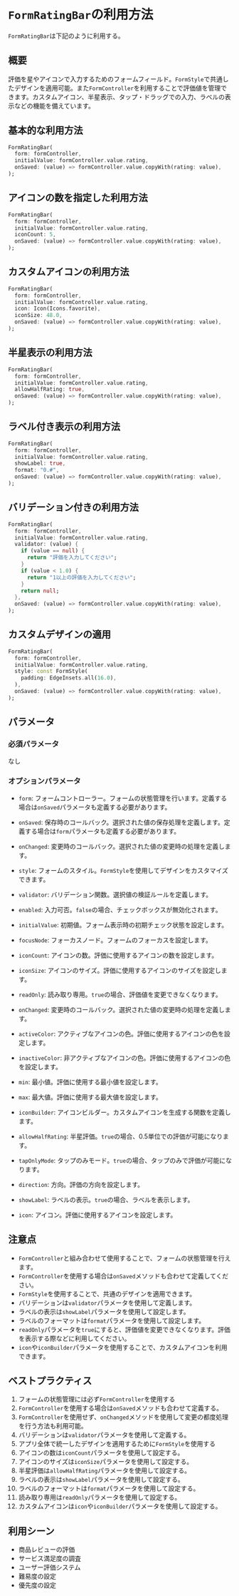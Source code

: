 # `FormRatingBar`の利用方法

`FormRatingBar`は下記のように利用する。

## 概要

評価を星やアイコンで入力するためのフォームフィールド。`FormStyle`で共通したデザインを適用可能。また`FormController`を利用することで評価値を管理できます。カスタムアイコン、半星表示、タップ・ドラッグでの入力、ラベルの表示などの機能を備えています。

## 基本的な利用方法

```dart
FormRatingBar(
  form: formController,
  initialValue: formController.value.rating,
  onSaved: (value) => formController.value.copyWith(rating: value),
);
```

## アイコンの数を指定した利用方法

```dart
FormRatingBar(
  form: formController,
  initialValue: formController.value.rating,
  iconCount: 5,
  onSaved: (value) => formController.value.copyWith(rating: value),
);
```

## カスタムアイコンの利用方法

```dart
FormRatingBar(
  form: formController,
  initialValue: formController.value.rating,
  icon: Icon(Icons.favorite),
  iconSize: 48.0,
  onSaved: (value) => formController.value.copyWith(rating: value),
);
```

## 半星表示の利用方法

```dart
FormRatingBar(
  form: formController,
  initialValue: formController.value.rating,
  allowHalfRating: true,
  onSaved: (value) => formController.value.copyWith(rating: value),
);
```

## ラベル付き表示の利用方法

```dart
FormRatingBar(
  form: formController,
  initialValue: formController.value.rating,
  showLabel: true,
  format: "0.#",
  onSaved: (value) => formController.value.copyWith(rating: value),
);
```

## バリデーション付きの利用方法

```dart
FormRatingBar(
  form: formController,
  initialValue: formController.value.rating,
  validator: (value) {
    if (value == null) {
      return "評価を入力してください";
    }
    if (value < 1.0) {
      return "1以上の評価を入力してください";
    }
    return null;
  },
  onSaved: (value) => formController.value.copyWith(rating: value),
);
```

## カスタムデザインの適用

```dart
FormRatingBar(
  form: formController,
  initialValue: formController.value.rating,
  style: const FormStyle(
    padding: EdgeInsets.all(16.0),
  ),
  onSaved: (value) => formController.value.copyWith(rating: value),
);
```

## パラメータ

### 必須パラメータ
なし

### オプションパラメータ
- `form`: フォームコントローラー。フォームの状態管理を行います。定義する場合は`onSaved`パラメータも定義する必要があります。
- `onSaved`: 保存時のコールバック。選択された値の保存処理を定義します。定義する場合は`form`パラメータも定義する必要があります。
- `onChanged`: 変更時のコールバック。選択された値の変更時の処理を定義します。
- `style`: フォームのスタイル。`FormStyle`を使用してデザインをカスタマイズできます。
- `validator`: バリデーション関数。選択値の検証ルールを定義します。
- `enabled`: 入力可否。`false`の場合、チェックボックスが無効化されます。
- `initialValue`: 初期値。フォーム表示時の初期チェック状態を設定します。
- `focusNode`: フォーカスノード。フォームのフォーカスを設定します。

- `iconCount`: アイコンの数。評価に使用するアイコンの数を設定します。
- `iconSize`: アイコンのサイズ。評価に使用するアイコンのサイズを設定します。
- `readOnly`: 読み取り専用。`true`の場合、評価値を変更できなくなります。
- `onChanged`: 変更時のコールバック。選択された値の変更時の処理を定義します。
- `activeColor`: アクティブなアイコンの色。評価に使用するアイコンの色を設定します。
- `inactiveColor`: 非アクティブなアイコンの色。評価に使用するアイコンの色を設定します。
- `min`: 最小値。評価に使用する最小値を設定します。
- `max`: 最大値。評価に使用する最大値を設定します。
- `iconBuilder`: アイコンビルダー。カスタムアイコンを生成する関数を定義します。
- `allowHalfRating`: 半星評価。`true`の場合、0.5単位での評価が可能になります。
- `tapOnlyMode`: タップのみモード。`true`の場合、タップのみで評価が可能になります。
- `direction`: 方向。評価の方向を設定します。
- `showLabel`: ラベルの表示。`true`の場合、ラベルを表示します。
- `icon`: アイコン。評価に使用するアイコンを設定します。

## 注意点

- `FormController`と組み合わせて使用することで、フォームの状態管理を行えます。
- `FormController`を使用する場合は`onSaved`メソッドも合わせて定義してください。
- `FormStyle`を使用することで、共通のデザインを適用できます。
- バリデーションは`validator`パラメータを使用して定義します。
- ラベルの表示は`showLabel`パラメータを使用して設定します。
- ラベルのフォーマットは`format`パラメータを使用して設定します。
- `readOnly`パラメータを`true`にすると、評価値を変更できなくなります。評価を表示する際などに利用してください。
- `icon`や`iconBuilder`パラメータを使用することで、カスタムアイコンを利用できます。

## ベストプラクティス

1. フォームの状態管理には必ず`FormController`を使用する
2. `FormController`を使用する場合は`onSaved`メソッドも合わせて定義する。
3. `FormController`を使用せず、`onChanged`メソッドを使用して変更の都度処理を行う方法も利用可能。
4. バリデーションは`validator`パラメータを使用して定義する。
5. アプリ全体で統一したデザインを適用するために`FormStyle`を使用する
6. アイコンの数は`iconCount`パラメータを使用して設定する。
7. アイコンのサイズは`iconSize`パラメータを使用して設定する。
8. 半星評価は`allowHalfRating`パラメータを使用して設定する。
9. ラベルの表示は`showLabel`パラメータを使用して設定する。
10. ラベルのフォーマットは`format`パラメータを使用して設定する。
11. 読み取り専用は`readOnly`パラメータを使用して設定する。
12. カスタムアイコンは`icon`や`iconBuilder`パラメータを使用して設定する。

## 利用シーン

- 商品レビューの評価
- サービス満足度の調査
- ユーザー評価システム
- 難易度の設定
- 優先度の設定

